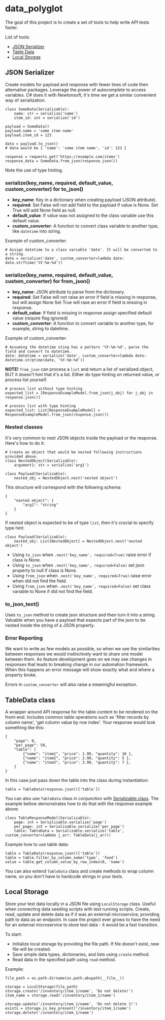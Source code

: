 # data_polyglot
The goal of this project is to create a set of tools to help write API tests faster.

List of tools:
- [JSON Serializer](#json-serializer)
- [Table Data](#tabledata-class)
- [Local Storage](#local-storage)

## JSON Serializer
Create models for payload and response with fewer lines of code then alternative packages.
Leverage the power of autocomplete to access variables. 
C# does it with Newtonsoft, it's time we get a similar convenient way of serialization.

    class SomeData(Serializable):
        name: str = serialize('name')
        item_id: int = serialize('id')

    payload = SomeData()
    payload.name = 'some item name'
    payload.item_id = 123

    data = payload.to_json()
    # data would be { 'name': 'some item name', 'id': 123 }

    response = requests.get('https://example.com/items')
    response_data = SomeData.from_json(response.json())

Note the use of type hinting.

### serialize(key_name, required, default_value, custom_converter) for to_json()

- **key_name**: Key in a dictionary when creating payload (JSON attribute).
- **required**: Set False will not add field to the payload if value is None.
                Set True will add None field as null.
- **default_value**: If value was not assigned to the class variable use this default value.
- **custom_converter**: A function to convert class variable to another type, 
                like `datetime` into string.

Example of custom_converter:

    # Assign datetime to a class variable 'date'. It will be converted to a string.
    date = serialize('date', custom_converter=lambda date: date.strftime('%Y-%m-%d'))

### serialize(key_name, required, default_value, custom_converter) for from_json()

- **key_name**: JSON attribute to parse from the dictionary.
- **required**: Set False will not raise an error if field is missing in response, but will assign None
                Set True will rase an error if field is missing in response.
- **default_value**: If field is missing in response assign specified default value (require flag ignored)
- **custom_converter**: A function to convert variable to another type, 
                for example, string to datetime.

Example of custom_converter:

    # Assuming the datetime sting has a pattern '%Y-%m-%d', parse the field and convert to datetime.
    date: datetime = serialize('date', custom_converter=lambda date: datetime.strptime(date, '%Y-%m-%d'))

**NOTE!** `from_json` can process a `list` and return a list of serialized object, 
BUT it doesn't hint that it's a list. Either do type hinting on returned value, 
or process list yourself.
    
    # process list without type hinting
    expected_list = [ResponseExampleModel.from_json(j_obj) for j_obj in response.json()]

    # process list with type hinting
    expected_list: List[ResponseExampleModel] = ResponseExampleModel.from_json(response.json())

### Nested classes
It's very common to nest JSON objects inside the payload or the response. Here's how to do it:

    # Create an object that would be nested following instructions provided above.
    class NestedObject(Serializable):
        argument1: str = serialize('arg1')

    class Payload(Serializable):
        nested_obj = NestedObject.nest('nested object')

This structure will correspond with the following schema:

    {
        "nested object": {
            "arg1": "string"
        }
    }
        
If nested object is expected to be of type `list`, then it's crucial to specify type hint:
    
    class Payload(Serializable):
        nested_obj: List[NestedObject] = NestedObject.nest('nested object') 

- Using `to_json` when `.nest('key_name', required=True)` raise error if class is None.
- Using `to_json` when `.nest('key_name', required=False)` set json property to null if class is None.
- Using `from_json` when `.nest('key_name', required=True)` raise error when did not find the field.
- Using `from_json` when `.nest('key_name', required=False)` set class variable to None if did not find the field.

### to_json_text()
Uses `to_json` method to create json structure and then turn it into a string. 
Valuable when you have a payload that expects part of the json to be nested inside the string of a JSON property.

### Error Reporting
We want to write as few models as possible, so when we see the similarities between responses we would
instinctively want to share one model between them. As feature development goes on we may see changes
in responses that leads to breaking change in our automation framework.
When this happens an error message will show exactly what and where a property broke.

Errors in `custom_converter` will also raise a meaningful exception.

## TableData class
A wrapper around API response for the table content to be rendered on the front-end.
Includes common table operations such as 'filter records by column name',
'get column value by row index'.
Your response would look something like this:

    {
        "page": 0,
        "per_page": 50,
        "table": [
            {"name": "item1", "price": 1.99, "quantity": 10 },
            {"name": "item2", "price": 2.99, "quantity": 5 },
            {"name": "item3", "price": 3.99, "quantity": 7 },
        ]
    }

In this case just pass down the table into the class during instantiation:

    table = TableData(response.json()['table'])

You can also use `TableData` class in conjunction with [Serializable class](#json-serializer).
The example bellow demonstrates how to do that with the response example above: 

    class TableResponseModel(Serializable):
        page: int = Serializable.serialize('page')
        per_page: int = Serializable.serialize('per_page')
        table: TableData = Serializable.serialize('table', custom_converter=lambda j_arr: TableData(j_arr))

Example how to use table data:
    
    table = TableData(response.json()['table'])
    table = table.filter_by_column_name('type', 'food')
    value = table.get_column_value_by_row_index(0, 'name')

You can also extend `TableData` class and create methods to wrap column name, 
so you don't have to hardcode strings in your tests.


## Local Storage
Store your test data locally in a JSON file using `LocalStorage` class.
Useful when connecting data seeding scripts with test running scripts. 
Create, read, update and delete data as if it was an external microservice, providing path to data as an endpoint. 
In case the project ever grows to have the need for an external microservice to store test data - 
it would be a fast transition.

To start:
- Initialize local storage by providing the file path. If file doesn't exist, new file will be created.
- Save simple data types, dictionaries, and lists using `create` method.
- Read data in the specified path using `read` method.

Example:

    file_path = os.path.dirname(os.path.abspath(__file__))

    storage = LocalStorage(file_path)
    storage.create('/inventory/item_1/name', 'Do not delete!')
    item_name = storage.read('/inventory/item_1/name')

    storage.update('/inventory/item_1/name', 'Do not delete 1!')
    exists = storage.is_key_present('/inventory/item_1/name')
    storage.delete('/inventory/item_1/name')

